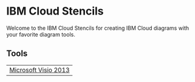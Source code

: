 # IBM Cloud Stencils

Welcome to the IBM Cloud Stencils for creating IBM Cloud diagrams with your favorite diagram tools.

## Tools

| |
| :---: |
| [Microsoft Visio 2013](visio/visio.md) | 

